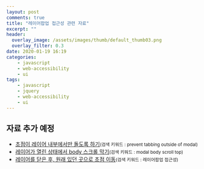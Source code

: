 ```yaml
---
layout: post
comments: true
title: "레이어팝업 접근성 관련 자료"
excerpt: ""
header:
  overlay_image: /assets/images/thumb/default_thumb03.png
  overlay_filter: 0.3
date: 2020-01-19 16:19
categories:
    - javascript
    - web-accessibility
    - ui
tags:
    - javascript
    - jquery
    - web-accessibility
    - ui
---
```

<div class="cont-box type1 ico">
  <h2 class="cont-box__tit">자료 추가 예정</h2>
  <ul class="bu-list--default">
    <li>
      <a href="https://stackoverflow.com/questions/14572084/keep-tabbing-within-modal-pane-only" target="_blank" title="새창열림" class="bu-link2">초점이 레이어 내부에서만 돌도록 하기</a><small>(검색 키워드 : prevent tabbing outside of modal)</small>
    </li>
    <li>
      <a href="https://css-tricks.com/prevent-page-scrolling-when-a-modal-is-open/" target="_blank" title="새창열림" class="bu-link2">레이어가 열린 상태에서 body 스크롤 막기</a><small>(검색 키워드 : modal body scroll top)</small>
    </li>
    <li>
      <a href="https://www.wah.or.kr:444/Participation/consultingView.asp?seq=10354&page=1&cType=&FindTxt=&flag=2&FindCol=0" target="_blank" title="새창열림" class="bu-link2">레이어를 닫은 후, 원래 있던 곳으로 초점 이동</a><small>(검색 키워드 : 레이어팝업 접근성)</small>
    </li>
  </ul>
</div>